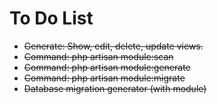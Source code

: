 # To Do List

- ~~Generate: Show, edit, delete, update views.~~
- ~~Command: php artisan module:scan~~
- ~~Command: php artisan module:generate~~
- ~~Command: php artisan module:migrate~~
- ~~Database migration generator (with module)~~